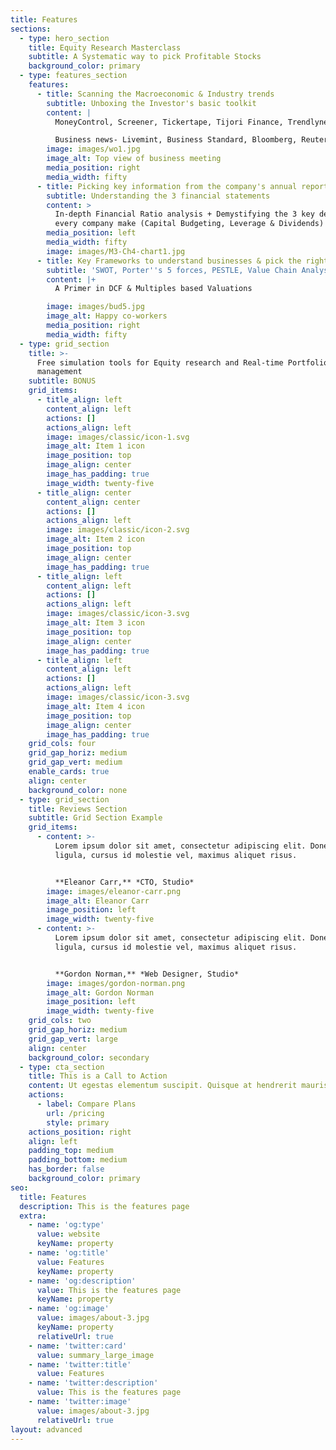 ```yaml
---
title: Features
sections:
  - type: hero_section
    title: Equity Research Masterclass
    subtitle: A Systematic way to pick Profitable Stocks
    background_color: primary
  - type: features_section
    features:
      - title: Scanning the Macroeconomic & Industry trends
        subtitle: Unboxing the Investor's basic toolkit
        content: |
          MoneyControl, Screener, Tickertape, Tijori Finance, Trendlyne

          Business news- Livemint, Business Standard, Bloomberg, Reuters.
        image: images/wo1.jpg
        image_alt: Top view of business meeting
        media_position: right
        media_width: fifty
      - title: Picking key information from the company's annual reports
        subtitle: Understanding the 3 financial statements
        content: >
          In-depth Financial Ratio analysis + Demystifying the 3 key decisions
          every company make (Capital Budgeting, Leverage & Dividends)
        media_position: left
        media_width: fifty
        image: images/M3-Ch4-chart1.jpg
      - title: Key Frameworks to understand businesses & pick the right stocks
        subtitle: 'SWOT, Porter''s 5 forces, PESTLE, Value Chain Analysis, DuPont Analysis'
        content: |+
          A Primer in DCF & Multiples based Valuations

        image: images/bud5.jpg
        image_alt: Happy co-workers
        media_position: right
        media_width: fifty
  - type: grid_section
    title: >-
      Free simulation tools for Equity research and Real-time Portfolio
      management
    subtitle: BONUS
    grid_items:
      - title_align: left
        content_align: left
        actions: []
        actions_align: left
        image: images/classic/icon-1.svg
        image_alt: Item 1 icon
        image_position: top
        image_align: center
        image_has_padding: true
        image_width: twenty-five
      - title_align: center
        content_align: center
        actions: []
        actions_align: left
        image: images/classic/icon-2.svg
        image_alt: Item 2 icon
        image_position: top
        image_align: center
        image_has_padding: true
      - title_align: left
        content_align: left
        actions: []
        actions_align: left
        image: images/classic/icon-3.svg
        image_alt: Item 3 icon
        image_position: top
        image_align: center
        image_has_padding: true
      - title_align: left
        content_align: left
        actions: []
        actions_align: left
        image: images/classic/icon-3.svg
        image_alt: Item 4 icon
        image_position: top
        image_align: center
        image_has_padding: true
    grid_cols: four
    grid_gap_horiz: medium
    grid_gap_vert: medium
    enable_cards: true
    align: center
    background_color: none
  - type: grid_section
    title: Reviews Section
    subtitle: Grid Section Example
    grid_items:
      - content: >-
          Lorem ipsum dolor sit amet, consectetur adipiscing elit. Donec nisl
          ligula, cursus id molestie vel, maximus aliquet risus.


          **Eleanor Carr,** *CTO, Studio*
        image: images/eleanor-carr.png
        image_alt: Eleanor Carr
        image_position: left
        image_width: twenty-five
      - content: >-
          Lorem ipsum dolor sit amet, consectetur adipiscing elit. Donec nisl
          ligula, cursus id molestie vel, maximus aliquet risus.


          **Gordon Norman,** *Web Designer, Studio*
        image: images/gordon-norman.png
        image_alt: Gordon Norman
        image_position: left
        image_width: twenty-five
    grid_cols: two
    grid_gap_horiz: medium
    grid_gap_vert: large
    align: center
    background_color: secondary
  - type: cta_section
    title: This is a Call to Action
    content: Ut egestas elementum suscipit. Quisque at hendrerit mauris.
    actions:
      - label: Compare Plans
        url: /pricing
        style: primary
    actions_position: right
    align: left
    padding_top: medium
    padding_bottom: medium
    has_border: false
    background_color: primary
seo:
  title: Features
  description: This is the features page
  extra:
    - name: 'og:type'
      value: website
      keyName: property
    - name: 'og:title'
      value: Features
      keyName: property
    - name: 'og:description'
      value: This is the features page
      keyName: property
    - name: 'og:image'
      value: images/about-3.jpg
      keyName: property
      relativeUrl: true
    - name: 'twitter:card'
      value: summary_large_image
    - name: 'twitter:title'
      value: Features
    - name: 'twitter:description'
      value: This is the features page
    - name: 'twitter:image'
      value: images/about-3.jpg
      relativeUrl: true
layout: advanced
---
```

